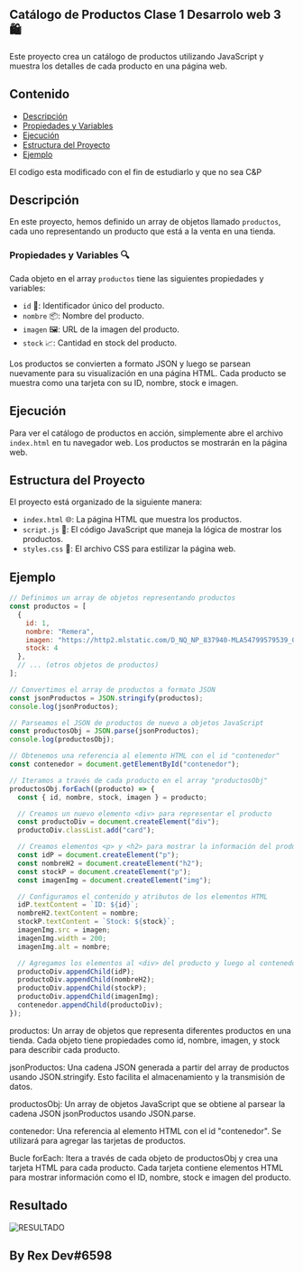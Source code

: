 ## Catálogo de Productos Clase 1 Desarrolo web 3  🛍️

Este proyecto crea un catálogo de productos utilizando JavaScript y muestra los detalles de cada producto en una página web.

## Contenido

- [Descripción](#descripción)
- [Propiedades y Variables](#propiedades-y-variables)
- [Ejecución](#ejecución)
- [Estructura del Proyecto](#estructura-del-proyecto)
- [Ejemplo](#ejemplo)


 El codigo esta modificado con el fin de estudiarlo y que no sea C&P


## Descripción

En este proyecto, hemos definido un array de objetos llamado `productos`, cada uno representando un producto que está a la venta en una tienda.

### Propiedades y Variables 🔍

Cada objeto en el array `productos` tiene las siguientes propiedades y variables:

- `id` 🔢: Identificador único del producto.
- `nombre` 📦: Nombre del producto.
- `imagen` 🖼️: URL de la imagen del producto.
- `stock` 📈: Cantidad en stock del producto.

Los productos se convierten a formato JSON y luego se parsean nuevamente para su visualización en una página HTML. Cada producto se muestra como una tarjeta con su ID, nombre, stock e imagen.

## Ejecución

Para ver el catálogo de productos en acción, simplemente abre el archivo `index.html` en tu navegador web. Los productos se mostrarán en la página web.

## Estructura del Proyecto

El proyecto está organizado de la siguiente manera:

- `index.html` 🌐: La página HTML que muestra los productos.
- `script.js` 🧩: El código JavaScript que maneja la lógica de mostrar los productos.
- `styles.css` 🎨: El archivo CSS para estilizar la página web.


## Ejemplo 
```javascript
// Definimos un array de objetos representando productos
const productos = [
  {
    id: 1,
    nombre: "Remera",
    imagen: "https://http2.mlstatic.com/D_NQ_NP_837940-MLA54799579539_042023-O.webp",
    stock: 4
  },
  // ... (otros objetos de productos)
];

// Convertimos el array de productos a formato JSON
const jsonProductos = JSON.stringify(productos);
console.log(jsonProductos);

// Parseamos el JSON de productos de nuevo a objetos JavaScript
const productosObj = JSON.parse(jsonProductos);
console.log(productosObj);

// Obtenemos una referencia al elemento HTML con el id "contenedor"
const contenedor = document.getElementById("contenedor");

// Iteramos a través de cada producto en el array "productosObj"
productosObj.forEach((producto) => {
  const { id, nombre, stock, imagen } = producto;

  // Creamos un nuevo elemento <div> para representar el producto
  const productoDiv = document.createElement("div");
  productoDiv.classList.add("card");

  // Creamos elementos <p> y <h2> para mostrar la información del producto
  const idP = document.createElement("p");
  const nombreH2 = document.createElement("h2");
  const stockP = document.createElement("p");
  const imagenImg = document.createElement("img");

  // Configuramos el contenido y atributos de los elementos HTML
  idP.textContent = `ID: ${id}`;
  nombreH2.textContent = nombre;
  stockP.textContent = `Stock: ${stock}`;
  imagenImg.src = imagen;
  imagenImg.width = 200;
  imagenImg.alt = nombre;

  // Agregamos los elementos al <div> del producto y luego al contenedor
  productoDiv.appendChild(idP);
  productoDiv.appendChild(nombreH2);
  productoDiv.appendChild(stockP);
  productoDiv.appendChild(imagenImg);
  contenedor.appendChild(productoDiv);
});

```

productos: Un array de objetos que representa diferentes productos en una tienda. Cada objeto tiene propiedades como id, nombre, imagen, y stock para describir cada producto.

jsonProductos: Una cadena JSON generada a partir del array de productos usando JSON.stringify. Esto facilita el almacenamiento y la transmisión de datos.

productosObj: Un array de objetos JavaScript que se obtiene al parsear la cadena JSON jsonProductos usando JSON.parse.

contenedor: Una referencia al elemento HTML con el id "contenedor". Se utilizará para agregar las tarjetas de productos.

Bucle forEach: Itera a través de cada objeto de productosObj y crea una tarjeta HTML para cada producto. Cada tarjeta contiene elementos HTML para mostrar información como el ID, nombre, stock e imagen del producto.

## Resultado 
![RESULTADO](https://cdn.discordapp.com/attachments/1148262400118767621/1152043234114146304/image.png)



## By Rex Dev#6598

